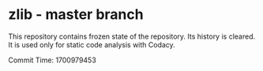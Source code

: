 # zlib - master branch

This repository contains frozen state of the repository.
Its history is cleared. It is used only for static code
analysis with Codacy.

Commit Time: 1700979453